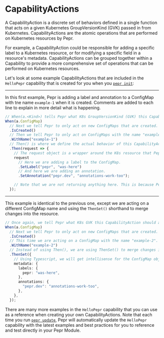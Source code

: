 # CapabilityActions

A CapabilityAction is a discrete set of behaviors defined in a single function that acts on a given Kubernetes GroupVersionKind (GVK) passed in from Kubernetes. CapabilityActions are the atomic operations that are performed on Kubernetes resources by Pepr.

For example, a CapabilityAction could be responsible for adding a specific label to a Kubernetes resource, or for modifying a specific field in a resource's metadata. CapabilityActions can be grouped together within a Capability to provide a more comprehensive set of operations that can be performed on Kubernetes resources.

Let's look at some example CapabilityActions that are included in the `HelloPepr` capability that is created for you when you [`pepr init`](./cli.md#pepr-init):

---

In this first example, Pepr is adding a label and annotation to a ConfigMap with tne name `example-1` when it is created. Comments are added to each line to explain in more detail what is happening.

```ts
// When(a.<Kind>) tells Pepr what K8s GroupVersionKind (GVK) this CapabilityAction should act on.
When(a.ConfigMap)
  // Next we tell Pepr to only act on new ConfigMaps that are created.
  .IsCreated()
  // Then we tell Pepr to only act on ConfigMaps with the name "example-1".
  .WithName("example-1")
  // Then() is where we define the actual behavior of this CapabilityAction.
  .Then(request => {
    // The request object is a wrapper around the K8s resource that Pepr is acting on.
    request
      // Here we are adding a label to the ConfigMap.
      .SetLabel("pepr", "was-here")
      // And here we are adding an annotation.
      .SetAnnotation("pepr.dev", "annotations-work-too");

    // Note that we are not returning anything here. This is because Pepr is tracking the changes in each CapabilityAction automatically.
  });
```

---

This example is identical to the previous one, except we are acting on a different ConfigMap name and using the `ThenSet()` shorthand to merge changes into the resource.

```ts
// Once again, we tell Pepr what K8s GVK this CapabilityAction should act on.
When(a.ConfigMap)
  // Next we tell Pepr to only act on new ConfigMaps that are created.
  .IsCreated()
  // This time we are acting on a ConfigMap with the name "example-2".
  .WithName("example-2")
  // Instead of using Then(), we are using ThenSet() to merge changes into the resource without a function call.
  .ThenSet({
    // Using Typescript, we will get intellisense for the ConfigMap object and immediate type-validation for the values we are setting.
    metadata: {
      labels: {
        pepr: "was-here",
      },
      annotations: {
        "pepr.dev": "annotations-work-too",
      },
    },
  });
```

There are many more examples in the `HelloPepr` capability that you can use as a reference when creating your own CapabilityActions. Note that each time you run [`pepr update`](./cli.md#pepr-update), Pepr will automatically update the `HelloPepr` capability with the latest examples and best practices for you to reference and test directly in your Pepr Module.
